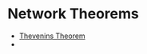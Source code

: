 # Network Theorems
- [Thevenins Theorem](https://www.tutorialspoint.com/network_theory/network_theory_thevenins_theorem.htm)
- 